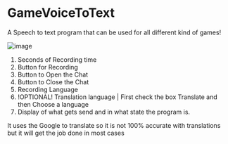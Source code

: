 # GameVoiceToText

A Speech to text program that can be used for all different kind of games!

![image](https://user-images.githubusercontent.com/69582151/153754848-01cd7cd1-7d9a-476d-a1d0-dcb4d66bcc7e.png)
1. Seconds of Recording time
2. Button for Recording
3. Button to Open the Chat
4. Button to Close the Chat
5. Recording Language
6. !OPTIONAL! Translation language | First check the box Translate and then Choose a language
7. Display of what gets send and in what state the program is.


It uses the Google to translate so it is not 100% accurate with translations but it will get the job done in most cases
